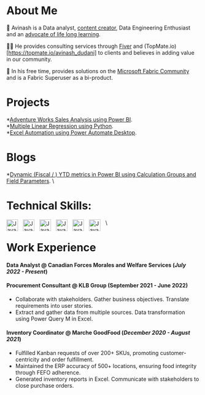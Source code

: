 
# About Me

🎯 Avinash is a Data analyst, [content creator](https://www.youtube.com/@Empower_Data), Data Engineering Enthusiast and an [advocate of life long learning](./another-page2.html). 

🏄‍♂️ He provides consulting services through [Fiver](https://www.fiverr.com/avinashdudani/create-power-bi-dashboards-or-custom-excel-spreadsheets) and (TopMate.io)[https://topmate.io/avinash_dudani] to clients and believes in adding value in our community.

💬 In his free time, provides solutions on the [Microsoft Fabric Community](https://community.powerbi.com/t5/user/viewprofilepage/user-id/491338) and is a Fabric Superuser as a bi-product.

# Projects
*[Adventure Works Sales Analysis using Power BI](./another-page.html).
\
*[Multiple Linear Regression using Python](./another-page1.html).
\
*[Excel Automation using Power Automate Desktop](./another-page3.html).


# Blogs
*[Dynamic (Fiscal / ) YTD metrics in Power BI using Calculation Groups and Field Parameters](./Dynamic-(F)YTD-measures-with-Calculation-Groups-and-Field-Parameters.html).
\

# Technical Skills:
<img align="left" alt ="Java" width="30px" style="padding-right:10px;" src="https://upload.wikimedia.org/wikipedia/commons/thumb/c/cf/New_Power_BI_Logo.svg/600px-New_Power_BI_Logo.svg.png?20210102182532">
<img align="left" alt ="Java" width="30px" style="padding-right:10px;" src="https://upload.wikimedia.org/wikipedia/commons/b/b9/DAX_logo.svg">
<img align="left" alt ="Java" width="30px" style="padding-right:10px;" src="https://www.myonlinetraininghub.com/wp-content/uploads/2016/02/power_query_thumb.png">
<img align="left" alt ="Java" width="30px" style="padding-right:10px;" src="https://cdn.jsdelivr.net/gh/devicons/devicon/icons/python/python-original.svg">
<img align="left" alt ="Java" width="30px" style="padding-right:10px;" src="https://cdn.jsdelivr.net/gh/devicons/devicon/icons/azure/azure-original.svg">
<img align="left" alt ="Java" width="30px" style="padding-right:10px;" src="https://cdn.jsdelivr.net/gh/devicons/devicon/icons/postgresql/postgresql-original.svg">

\

# Work Experience

#### **Data Analyst @ Canadian Forces Morales and Welfare Services (_July 2022 - Present_)** 


#### **Procurement Consultant @ KLB Group (September 2021 - June 2022)** 

* Collaborate with stakeholders. Gather business objectives. Translate requirements into user stories. 
* Extract and gather data from multiple sources. Data transformation using Power Query M in Excel.  

#### **Inventory Coordinator @ Marche GoodFood (_December 2020 - August 2021_)** 

*  Fulfilled Kanban requests of over 200+ SKUs, promoting customer-centricity and order fulfillment. 
* Maintained the ERP accuracy of 500+ locations, ensuring food integrity through FEFO adherence. 
* Generated inventory reports in Excel. Communicate with stakeholders to close purchase orders. 



